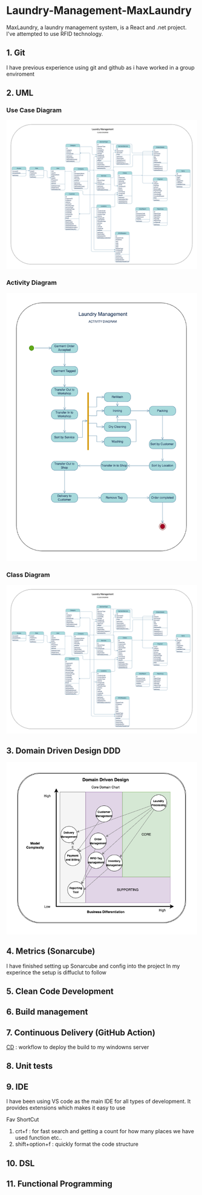 # Laundry-Management-MaxLaundry

MaxLaundry, a laundry management system, is a React and .net project. I've attempted to use RFID technology.

## 1. Git

I have previous experience using git and github as i have worked in a group enviroment 

## 2. UML

### Use Case Diagram

![uml-laundry-usecase-diagram](UML/Exported%20Images/Class.png)

### Activity Diagram

![uml-laundry-activity-diagram](/UML/Exported%20Images/Activity.png)

### Class Diagram

![uml-laundry-class-diagram](/UML/Exported%20Images/Class.png)

## 3. Domain Driven Design DDD

![dd-coreDoamin-diagram](DDD/ddd.png)

## 4. Metrics (Sonarcube)

I have finished setting up Sonarcube and config into the project 
In my experince the setup is diffuclut to follow 

## 5. Clean Code Development

## 6. Build management

## 7. Continuous Delivery (GitHub Action)

[CD](/.github/workflows/CD.yml) : workflow to deploy the build to my windowns server

## 8. Unit tests

## 9. IDE

I have been using VS code as the main IDE for all types of development. It provides extensions which makes it easy to use 

Fav ShortCut
1. crt+f : for fast search and getting a count for how many places we have used function etc..
1. shift+option+f : quickly format the code structure

## 10. DSL

## 11. Functional Programming

